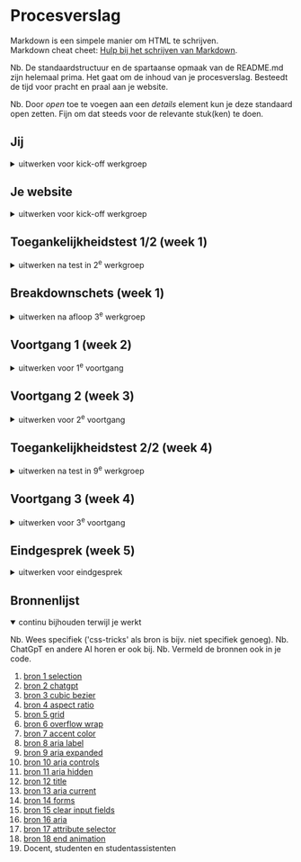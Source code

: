 # Procesverslag
Markdown is een simpele manier om HTML te schrijven.  
Markdown cheat cheet: [Hulp bij het schrijven van Markdown](https://github.com/adam-p/markdown-here/wiki/Markdown-Cheatsheet).

Nb. De standaardstructuur en de spartaanse opmaak van de README.md zijn helemaal prima. Het gaat om de inhoud van je procesverslag. Besteedt de tijd voor pracht en praal aan je website.

Nb. Door *open* toe te voegen aan een *details* element kun je deze standaard open zetten. Fijn om dat steeds voor de relevante stuk(ken) te doen.





## Jij

<details>
  <summary>uitwerken voor kick-off werkgroep</summary>

  ### Auteur:
  Robin Elseman 😎

  #### Je startniveau:
  Rood

  #### Je focus:
  Responsive & surface plane
 
</details>





## Je website

<details>
  <summary>uitwerken voor kick-off werkgroep</summary>

  ### Je opdracht:
  [Stussy's website link](https://eu.stussy.com/)

  #### Screenshot(s) van de eerste pagina (small screen): 
  Homepage<br>
  <img src="readme-images/image-one.png" width="375px" alt="Homepage van stussy.com">

---

  #### Screenshot(s) van de tweede pagina (small screen):
  Productpagina<br>
  <img src="readme-images/image-two.png" width="375px" alt="Productpagina van stussy.com">

</details>



## Toegankelijkheidstest 1/2 (week 1)

<details>
  <summary>uitwerken na test in 2<sup>e</sup> werkgroep</summary>

  ### Bevindingen
  Lijst met je bevindingen die in de test naar voren kwamen:
  <ul>
  <li>De headings hebben een logische volgorde. Dit is dus een positief iets om niet te veranderen in de nieuwe verbeterde versie van deze site.</li>
  <li>Accessibility wordt pas laat verteld, dit kan anders. Wat mij betreft is de site opzichzelf al accessible en hoeven er hier geen settings voor worden aangepast. Sowieso moet hier eerst aandacht aan worden gevestigd zodat de gebruiker hier gelijk gebruik van kan maken als dat nodig is.</li>
  <li>Links hebben een goede beschrijving over de bestemming. Dit is dus een positieve eigenschap van de website waar niet veel aan hoeft worden veranderd.</li>
  <li>Voor screenreaders is het onduidelijk dat er onder shop meerdere subcategoriëen zijn. Hetzeflde geldt voor customer service. Dit is voor mensen die deze optie gebruiken extreem onhandig. Hier moet een duidelijk onderscheid in komen.</li>
  <li>Focus punten op de site kan worden verbeterd. Als er door de website wordt genavigeerd is het vaak lastig tot niet duidelijk waar de focus ligt. Hier is dus ruimte voor verbetering.</li>
  <li>De website werkt op alle oriëntaties. Dit is ook een positieve eigenschap van een goede responsive website.</li>
  <li>Horizontale scrolls worden niet gebruikt. Dit wil ik graag zo houden, omdat dit vaak niet heel accessible is.</li>
  <li>Buttons kunnen misschien iets groter, voor mensen met motorische beperkingen. Dat is iets waar ik aandacht aan ga besteden op de nieuwe verbeterde website.</li>
  <li>Scroll ruimte is voldoende aanwezig.</li>
  <li>Alt teksten zijn niet voldoende. Hier zal ik dus ook veel meer aandacht aan geven. Voor mensen die afhankelijk zijn van deze altteksten is het zeer hinderlijk om dit niet goed te benutten.</li>
            
  </ul>
  <img src="readme-images/cl1.jpg" width="375px" alt="Checklist accessibility page 1">
  <img src="readme-images/cl2.jpg" width="375px" alt="Checklist accessibility page 2">
  <img src="readme-images/cl3.jpg" width="375px" alt="Checklist accessibility page 3">
  <img src="readme-images/cl4.jpg" width="375px" alt="Checklist accessibility page 4">
  <img src="readme-images/cl5.jpg" width="375px" alt="Checklist accessibility page 5">
</details>



## Breakdownschets (week 1)

<details>
  <summary>uitwerken na afloop 3<sup>e</sup> werkgroep</summary>

  ### de hele pagina: 
  <img src="readme-images/bds1.jpg" width="375px" alt="breakdown van de hele pagina">

  ### dynamisch deel (bijv menu): 
  <img src="readme-images/bds2.jpg" width="375px" alt="breakdown van een dynamisch deel">

</details>





## Voortgang 1 (week 2)

<details>
  <summary>uitwerken voor 1<sup>e</sup> voortgang</summary>

  ### Stand van zaken
  Deze week heb ik een paar momentjes gehad waar ik helemaal kriegel werd van de code. Eigenlijk ben ik de hele week bezig geweest met het maken van de navigatie en footer. Tussendoor heb ik ook aan de main van index.html gewerkt als afleiding van de header en footer.

  Ik ben blij dat ik met behulp van de docent tot de responsive afbeelding ben gekomen. Deze schaalt nu automatisch mee met de viewport van de browser.

  De custom properties laat ik voor nu nog even achterwegen en zal ik later toevoegen. Eerst vind ik het belangrijk om de basis van de HTML goed te krijgen. Samen met losse CSS werkt het uiteindelijk al een aardig stuk, maar ik heb wel een aantal keren de structuur van mijn HTML moeten aanpassen.

  ### Meeting met studentassistent
  Positieve feedback:

  De HTML van de website zag er goed en netjes uit, daar was ze tevreden over.
  - Toch moet ik wel focussen op de structuur...
    - Dit is belangrijk voor de screenreader en tab volgorde.
    - Daarnaast ook voor het begrijpen en aanpassen en stijlen van de elementen.

 <img src="readme-images/1.png" width="375px" alt="Goede HTML code">

---
  Verbeter feedback:

  In de code was er nog ruimte voor verbetering.
  - De volgende verbeterpunten heeft ze toen benoemd...
    - Vergeet niet om gebruik te maken van de custom properties in CSS. Ik heb er toen bewust voor gekozen om deze later in te voegen omdat mij dit handiger en overzichtelijk leek.
    - Daarnaast kreeg ik ook te horen dat er nog verbetering mogelijk was bij de alt teksten van img's bijvoorbeeld. Ik ben het eens dat deze in het eindproduct moeten komen. Dit heb ik alleen in week 1 nog niet geregeld. Eerst lag mijn focus bij het werkend maken van de website.

     <img src="readme-images/2.png" width="375px" alt="De vergeten custom properties">

---
  Vragen:

  Ik heb tijdens het gesprek met de studentassistent ook verschillende vragen kunnen stellen.
  - Deze vragen gingen over...
    - Het correct indelen van de HTML en de daarbij horende nav, header en main elementen. Ik heb gevraagd waar het het beste is om deze te plaatsen. Samen zijn wij tot de conclusie gekomen dat sommige elementen niet in de nav hoeven omdat deze in dezelfde pagina openen. Hier heb ik het over de shopping cart, search icon en hamburger menu. Deze openen niet in een nieuw tabblad en daarom heb ik deze ook niet in de nav gestopt. De items in het hamburger menu heb ik daarintegen wel in de nav gezet.
</details>





## Voortgang 2 (week 3)

<details>
  <summary>uitwerken voor 2<sup>e</sup> voortgang</summary>

  ### Stand van zaken
  In week 2 heb ik vooral verder gewerkt aan het navigatie gedeelte van de website. Het koste veel tijd om met JavaScript de buttons open te laten "rollen". Ik heb hier met de docent ook nog over gedacht hoe de correcte manier was om dit te doen. Samen kwamen we tot de conclusie dat dit eigenlijk alleen kan met vaste variabelen. Ik heb hier uiteindelijk een andere keuze in gemaakt. De open animatie duurt nu korter dan het sluiten van verschillende tabjes in het hamburger menu. De afweging staat hierin tegenover toekomstige plannen. Er is nu een veel makkelijkere manier om het menu uit te bereiden. Mochten ze besluiten om een extra categorie met bierviltjes of iets dergelijks te maken, is hier nu direct de mogelijkheid toe. Dit had niet gekunt als dit met vaste getallen was geregeld. Dit is dus waarom ik heb gekozen voor deze kant van het verhaal.

  Ik merkte tijdens het programmeren en vooral testen dat het het beste was om als er een tweede menu wordt geopend, de vorige dicht te doen. In het kader van user experience is dit vaak een geprefereerde optie. Het enige was dat, omdat ik toggle states gebruikte voor de classList in JavaScript, dat de peiltjes van de buttons verkeerd konden staan ten opzichte van hun daadwerkelijke status. Daarnaast hield ik nog geen rekening met de aria labels die hierbij komen kijken. 

   <img src="readme-images/3.png" width="375px" alt="De verbeterde JavaScript vanwege de toggle states">

  ### Meeting met studentassistent
  Positieve feedback:

  De HTML van de website zag er nog steeds goed en netjes uit, daar was ze nog steeds tevreden over.
  - Ondanks dit mooie compliment was ik alsnog vaak bezig met een goede indeling van HTML te vinden waarin alles semantisch correct en logisch was. Naarmate ik doorging met het programmeren kwam ik telkens weer tegen nieuwe problemen aan waardoor het beter was om een andere indeling van HTML te gebruiken. Hierdoor gebeurde het wel eens dat ik delen even helemaal opnieuw moest doen.

---
  Verbeter feedback:

  In de code was er nog ruimte voor verbetering.
  - De volgende verbeterpunten heeft ze toen benoemd...
    - Ik heb in week 2 nog steeds niet gewerkt aan het invullen van de alt teksten van de img's. Hier werd ik nogmaals op geattendeerd.
    - Daarnaast werd ik ik week 2 ook gewezen op het feit dat dit bestand, het README.md nog een beetje achterliep. Ik ben het er mee eens dat ik dat was beter moet bijhouden in de toekomst. Het later invullen van een document als dit kost namelijk veel tijd. Als je het op het moment invult is het makkelijker om het goed te verwerken.

       <img src="readme-images/4.png" width="375px" alt="Aangevulde README.md bestand">

---
  Vragen:

  Ik heb tijdens het gesprek met de studentassistent ook verschillende vragen kunnen stellen.
  - Deze vragen gingen over...
    - Het scrollen tijdens het typen en zoeken van een zoek opdracht bij het zoek venster van de website. Ik kreeg feedback van de studentassistent dat het niet erg was als je kon scrollen. Dit heb ik daarom dus ook niet uitgewerkt. Later sprak ik de docent hierover en die vertelde mij dat het zeker wel beter is om dit scrollen uit te zetten. Ik heb daarom gewerkt aan een passende oplossing die scrollen in de body onmogelijk maakt als het search deel van de header open is.

</details>





## Toegankelijkheidstest 2/2 (week 4)

<details>
  <summary>uitwerken na test in 9<sup>e</sup> werkgroep</summary>

  ### Bevindingen
  <img src="readme-images/f1.jpg" width="375px" alt="Checklist accessibility page 1">
  <img src="readme-images/f2.jpg" width="375px" alt="Checklist accessibility page 2">
  <img src="readme-images/f3.jpg" width="375px" alt="Checklist accessibility page 3">
  <img src="readme-images/f4.jpg" width="375px" alt="Checklist accessibility page 4">
  <img src="readme-images/f5.jpg" width="375px" alt="Checklist accessibility page 5">

Zoals te zien is op de lijst zijn er enkele zaken verbeterd en verslechterd. De zaken die slechter zijn geworden zijn dingen waar ik in deze week nog niet aan toe ben gekomen. Ze staan daarintegen wel op de lijst van dingen die snel moeten worden gemaakt.

Daarnaast heb ik ook een aantal dingen dus verbeterd en daar ben ik erg tevreden en blij mee.
</details>





## Voortgang 3 (week 4)

<details>
  <summary>uitwerken voor 3<sup>e</sup> voortgang</summary>


  ### Stand van zaken
  In week 3 heb ik vooral grote stappen geboekt. Ik heb in deze week eigenlijk de gehele tees.html pagina afgemaakt. In de vorige week heb ik hier al een begin aan gemaakt maar deze was nog niet helemaal af. Het gebruiken van de buttons en list daaronder werkte wel, maar wederom met toggle classes. Ook de product pagina heb ik op deze manier laten werken. Ik ben kort bezig geweest om deze responsive te maken en de grid heb ik ook hier toegepast.
  
  Vervolgens ben ik ook een zeer grote tijd bezig geweest met het hertypen van mijn JavaScript. De volgende bugs/fouten zaten in mijn code:
  - Toggle classLists
  - Totale choas
  - Onnodige classes gebruiken voor styling
  - Niet mogelijk om aria labels te gebruiken met bestaande functies
  - Geen mogelijkheid voor hoog contrast
  - Geen mogelijkheid voor mindere animaties

  Het koste me wel wat tijd maar ik heb de nodige functies hergeschreven met if/else statements zodat er gebruik kan worden gemaakt van de aria labels voor de screenreaders. Het is natuurlijk erg belangrijk om de screenreader te ondersteunen met aria labels.

  De Javascript heb ik ook meer opgeruimd door met comments meer steun te bieden aan de persoon die de code bekijkt. Door het herschrijven van de functie's werd het vanzelf eigenlijk al beter, maar ook voor mezelf werkte het prettig om tijdens het programmeren extra hints te krijgen wat welke functie deed. Tijdens het doen van kleine ingrepen is het een stuk makkelijker om problemen te vinden.

  Ik heb in de CSS veel meer styling gedaan op basis van aria labels zoals aria hidden en aria expanded. Hierdoor wordt de code ook minder vol met onnodige classLists. De docent had al eerder benoemd dat dit voor bonus punten zou zorgen. Eerlijk gezegd had ik er weinig vertrouwen in dat ik hier gebruik van zou maken, maar ik heb er toch gebruik van gemaakt. Niet alles heb ik helaas kunnen doen door tijdsgebrek, maar ik heb toch een groot deel kunnen doen.
  
  Door het herschrijven werd het ook mogelijk om de aria labels te coderen met JavaScript. Dit geeft de screenreader meer informatie over bijvoorbeeld de status van het hamburger menu. Ik ben samen met de docent toch tegen een heel bijzonder probleem aangelopen waarbij de HTML niet werd geupdate in de browers inspector. Toen ik later lang en goed heb gekeken kwam ik erachter waar het aan lag en heb ik het gelijk opgelost.

  Op het laatste moment ben ik ook aan de slag gegaan om media querys te maken om zo mensen die graag minder motion of meer contrast willen te voorzien in hun behoeftes. Het was een stuk makkelijker dan ik dacht en ik ben erg blij dat dit in de opdracht zit verwerkt.

  <img src="readme-images/5.png" width="375px" alt="CSS met media query's voor mensen met andere systeem instellingen">
 


  ### Meeting met studentassistent
  Positieve feedback:

De volgende punten van positieve feedback werden gedeeld met mij...
  - De HTML van de website zag er nog steeds goed en netjes uit, daar was ze nog steeds tevreden over.
  - Er werd mij toch nog verteld dat ik toch echt gebruik van custom properties moest proberen. Op het laatste moment heb ik dit gedaan en ik heb spijt dat ik deze niet eerder heb gebruikt. Dit zijn echt top dingen van CSS die ik in de toekomst gegarandeerd zal gebruiken. Ook eerder in het proces.

---
  Verbeter feedback:

  In de code was er nog ruimte voor verbetering.
  - Pas de CSS styling aan op de aria labels van een HTML element. Dit is iets waar ik dus zeker nog mee aan de slag ben gegaan. Ik ben echt heel content met het feit dat dit werkt. Hierdoor is de code in het Javascript bestand een stuk rustiger en overzichtelijker.

    <img src="readme-images/6.png" width="375px" alt="CSS styling aan de hand van HTML attributen">

---
  Vragen:

  Ik heb tijdens het gesprek met de studentassistent ook verschillende vragen kunnen stellen.
  - Deze vragen gingen over...
    - Het gebruiken van custom properties in CSS. Dit was eigenlijk een gesprek en hulpvraag aan de docent. Het nesten van de properties is dus een mogelijkheid. Dit heb ik ook toegepast voor de prefers reduced motion bezoekers waarbij de duration van de animatie op 0s wordt gezet. De gehele shorthand van de animatie staat in een custom property, maar de animation duration van deze animatie staat ook in een custom property. Deze property wordt dus aangepast aan de hand van een media query.
</details>





## Eindgesprek (week 5)

<details>
  <summary>uitwerken voor eindgesprek</summary>

  ### Je uitkomst - karakteristiek screenshots:

  <img src="readme-images/pagina1.png" width="375px" alt="uitomst screenshot 1">

  Een van de pagina's waar ik heel tevreden over ben. De pagina miste in het origineel een h1. Deze heb ik onzichtbaar toegevoegd, een daarnaast was er over de grote button met afbeelding totaal niets bekend voor de screenreader. Hier heb ik een figure van gemaakt met een duidelijkere bestemming van de link. Het is mij goed bevallen om een afbeelding mee te laten schalen met verschillende schermgroottes.
  
  ---

  <img src="readme-images/pagina2.png" width="375px" alt="uitomst screenshot 2">

  De overzichtpagina met alle verschillende shirts viel mee om te maken. Het sorteer systeem (prototype) was het moeilijkste deel. Net gebruiken van grid is in dit geval het aller makkelijkste. Ik ben daarom ook erg blij dat we dat hebben geleerd met dit vak. Deze techniek wil ik ook graag vaker gebruiken in de toekomst.
  Op de originele pagina is het verschil van sold out items alleen getoond door een halve oppacity waarde en geen verschil in de letters. Doordat er vaak spullen zijn uitverkocht heb ik in het verleden vaak door het kleine contrast op uitverkochte spullen geklikt. Dit is in mijn ontwerp duidelijker doordat de prijs duidelijk is aangegeven met een zwarte background color en witte kleur en tekst die duidelijk maakt dat iets sold out is.
  
  ---

  <img src="readme-images/pagina3.png" width="375px" alt="uitomst screenshot 3">

  Scherm 3 gaat over het hamburger menu. Deze komt vanaf boven naar beneden rollen. Daarin zitten nog meer uitklappende menus die dezelfde motion hebben. Ik ben erg blij dat het werkt, maar toch voelt het niet perfect doordat de transition niet even lang is als hij opent en dicht gaat. Het kan alleen niet anders zonder vaste eenheden te gebruiken. Ik heb gekozen om daarom relatieve units te gebruiken zodat het uitbereiden van deze menu's makkelijk mogelijk is. Er waren veel problemen tijdens het maken van dit menu, waarbij de peiltjes verkeerd om eindigden als je een ander menu opende, doordat ze elkaar sloten maar de classes met toggle werkten. Dit heb ik gelijk kunnen oplossen toen ik deze code verbeterde zodat ik aria attributen kon toevoegen.
  
  ---

  <img src="readme-images/pagina4.png" width="375px" alt="uitomst screenshot 4">

  Ik ben tevreden over hoe het filter systeem er uit ziet. Toch lijkt het mij leuk om in de toekomst een systeem te maken dat daadwerlijk functioneel is. Dit is nu helaas niet het geval, omdat ik geen research heb gedaan naar de benodigde technieken. De uitklap menu's werken voor nu prima, zonder een transition op de input velden. De img's hebben wel een transition. Als ik meer tijd had had ik wel graag ook een vloeiende transition willen zetten zodat het hetzelfde gevoel geeft als het hoofd hamburger menu en de daarin zittende sub menu's. Voor nu voldoet dit gelukkig, wat mij betreft. 
  
  ---

  <img src="readme-images/pagina5.png" width="375px" alt="uitomst screenshot 5">

Deze pagina heeft een grote verandering door gemaakt waardoor hij op gebied van gebruiksvriendelijkheid en accessibility een stuk verbeterd is. Op de originele website moet er namelijk worden gescrollt om de achterkant van een shirt te bekijken als een soort carrousel. Dit is iets wat niet accessible genoeg is wat mij betreft zonder het toevoegen van extra knoppen voor de besturing. Ik heb dit hele systeem aangepast waarbij er een duidelijke tekstuele weergave is van voor- of achterkant. Hierdoor is er ook geen verwarring mogelijk voor mensen zonder beperkingen. Soms lijken de voor en achter designs op elkaar waardoor het voor iedereen lastig is.
  
  ---

  ### Dit ging goed/Heb ik geleerd: 
  Korte omschrijving met plaatjes

  - Korte samenvatting van samengaande punten van het lijstje plus afbeeldingen van de vorige kop:
    - Semantisch correcter maken van de pagina's aan de hand van h1 toevoegen, aria labels en duidelijkere a's en img's met alt teksten.
    - Het gebruiken van het grid, wat verbazingwekkend makkelijk werkte.
    - Het maken van een uitrollend hamburger menu.
    - Het laten werken van alle bijpassende aria labels.
    - Het accessible maken voor mensen met hoog contrast of verminderde animatie instellingen.
    - Styling op basis van attributen; minder classes.
    - Het leren over custom properties.
  <img src="readme-images/verhoogdcontrast.png" width="375px" alt="top">
  *zie afbeelding voor verhoogd contrast*

  ### Dit was lastig/Is niet gelukt:
  Korte omschrijving met plaatjes

  - Het is mij niet gelukt om een werkend filter systeem te maken. Ik heb niet geleerd hoe dit moet.
  - Het is mij niet gelukt om enkele kleine niet werkende functionaliteiten werkend te krijgen.
  - Het was lastig om sommige bugs te vinden...
  - Tot mijn grote verdriet heb ik geen tijd gehad om een dark mode te maken :-(
  - Eigenlijk zou ik graag wat onderdelen die nu niet op de gewenste plek in de HTML staan willen veranderen. Helaas heb ik door te weinig tijd geen tijd om dit meer te doen.
  <img src="readme-images/sc8.png" width="375px" alt="bummer">
</details>





## Bronnenlijst

<details open>
  <summary>continu bijhouden terwijl je werkt</summary>

  Nb. Wees specifiek ('css-tricks' als bron is bijv. niet specifiek genoeg). 
  Nb. ChatGpT en andere AI horen er ook bij.
  Nb. Vermeld de bronnen ook in je code.

  1. [bron 1 selection](https://mgearon.com/css/text-selection-color/#:~:text=%3A%3Aselection%20%E2%80%93%20Change%20text%20selection%20color&text=The%20CSS%20pseudo%2Delement%20%3A%3A,background%2Dcolor)
  2. [bron 2 chatgpt](https://chat.openai.com/)
  3. [bron 3 cubic bezier](https://cubic-bezier.com/)
  4. [bron 4 aspect ratio](https://developer.mozilla.org/en-US/docs/Web/CSS/aspect-ratio)
  5. [bron 5 grid](https://cssgridgarden.com/#nl)
  6. [bron 6 overflow wrap](https://developer.mozilla.org/en-US/docs/Web/CSS/overflow-wrap)
  7. [bron 7 accent color](https://developer.mozilla.org/en-US/docs/Web/CSS/accent-color)
  8. [bron 8 aria label](https://developer.mozilla.org/en-US/docs/Web/Accessibility/ARIA/Attributes/aria-label)
  9. [bron 9 aria expanded](https://developer.mozilla.org/en-US/docs/Web/Accessibility/ARIA/Attributes/aria-expanded)
  10. [bron 10 aria controls](https://developer.mozilla.org/en-US/docs/Web/Accessibility/ARIA/Attributes/aria-controls)
  11. [bron 11 aria hidden](https://developer.mozilla.org/en-US/docs/Web/Accessibility/ARIA/Attributes/aria-hidden)
  12. [bron 12 title](https://www.geeksforgeeks.org/html-title-attribute/)
  13. [bron 13 aria current](https://developer.mozilla.org/en-US/docs/Web/Accessibility/ARIA/Attributes/aria-current)
  14. [bron 14 forms](https://developer.mozilla.org/en-US/docs/Web/HTML/Element/form)
  15. [bron 15 clear input fields](https://linuxhint.com/clear-input-fields-javascript/)
  16. [bron 16 aria](https://developer.mozilla.org/en-US/docs/Web/Accessibility/ARIA)
  17. [bron 17 attribute selector](https://developer.mozilla.org/en-US/docs/Web/CSS/Attribute_selectors)
  18. [bron 18 end animation](https://stackoverflow.com/questions/31503356/how-can-i-remove-a-class-when-the-animation-has-ended)
  19. Docent, studenten en studentassistenten
</details>
